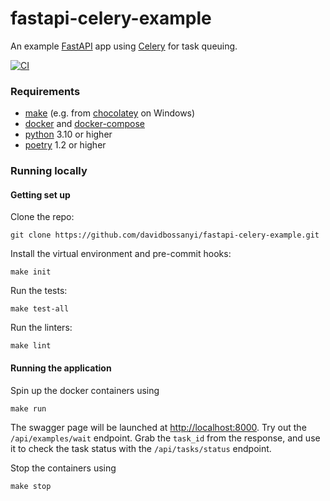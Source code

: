 # fastapi-celery-example
An example [FastAPI](https://fastapi.tiangolo.com/) app using [Celery](https://docs.celeryq.dev/en/stable/getting-started/introduction.html) for task queuing.

[![CI](https://github.com/davidbossanyi/python-template/actions/workflows/ci.yaml/badge.svg?branch=main)](https://github.com/davidbossanyi/python-template/actions/workflows/ci.yaml)

### Requirements
 - [make](https://www.gnu.org/software/make/) (e.g. from [chocolatey](https://chocolatey.org/) on Windows)
 - [docker](https://www.docker.com/) and [docker-compose](https://docs.docker.com/compose/)
 - [python](https://www.python.org/downloads/release/python-3912/) 3.10 or higher
 - [poetry](https://python-poetry.org/docs/master/#installing-with-the-official-installer) 1.2 or higher

### Running locally
#### Getting set up
Clone the repo:
```shell
git clone https://github.com/davidbossanyi/fastapi-celery-example.git
```
Install the virtual environment and pre-commit hooks:
```shell
make init
```
Run the tests:
```shell
make test-all
```
Run the linters:
```shell
make lint
```

#### Running the application
Spin up the docker containers using
```shell
make run
```
The swagger page will be launched at [http://localhost:8000](http://localhost:8000). Try out the `/api/examples/wait` endpoint. Grab the `task_id` from the response, and use it to check the task status with the `/api/tasks/status` endpoint.

Stop the containers using
```shell
make stop
```
